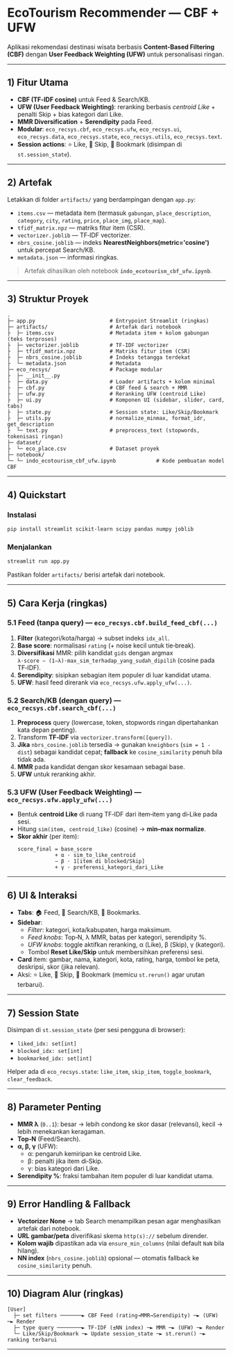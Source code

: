 
# EcoTourism Recommender — **CBF + UFW**

Aplikasi rekomendasi destinasi wisata berbasis **Content‑Based Filtering (CBF)** dengan **User Feedback Weighting (UFW)** untuk personalisasi ringan.

---

## 1) Fitur Utama
- **CBF (TF‑IDF cosine)** untuk Feed & Search/KB.
- **UFW (User Feedback Weighting)**: reranking berbasis *centroid Like* + penalti Skip + bias kategori dari Like.
- **MMR Diversification** + **Serendipity** pada Feed.
- **Modular**: `eco_recsys.cbf`, `eco_recsys.ufw`, `eco_recsys.ui`, `eco_recsys.data`, `eco_recsys.state`, `eco_recsys.utils`, `eco_recsys.text`.
- **Session actions**: ⭐ Like, 🚫 Skip, 🔖 Bookmark (disimpan di `st.session_state`).

---

## 2) Artefak
Letakkan di folder `artifacts/` yang berdampingan dengan `app.py`:
- `items.csv` — metadata item (termasuk `gabungan`, `place_description`, `category`, `city`, `rating`, `price`, `place_img`, `place_map`).
- `tfidf_matrix.npz` — matriks fitur item (CSR).
- `vectorizer.joblib` — TF‑IDF vectorizer.
- `nbrs_cosine.joblib` —  indeks **NearestNeighbors(metric='cosine')** untuk percepat Search/KB.
- `metadata.json` — informasi ringkas.

> Artefak dihasilkan oleh notebook **`indo_ecotourism_cbf_ufw.ipynb`**.

---
## 3) Struktur Proyek
```
.
├─ app.py                        # Entrypoint Streamlit (ringkas)
├─ artifacts/                    # Artefak dari notebook
├  ├─ items.csv                  # Metadata item + kolom gabungan (teks terproses)
├  ├─ vectorizer.joblib          # TF-IDF vectorizer
├  ├─ tfidf_matrix.npz           # Matriks fitur item (CSR)
├  ├─ nbrs_cosine.joblib         # Indeks tetangga terdekat
├  └─ metadata.json              # Metadata 
├─ eco_recsys/                   # Package modular
├  ├─ __init__.py
├  ├─ data.py                    # Loader artifacts + kolom minimal
├  ├─ cbf.py                     # CBF feed & search + MMR
├  ├─ ufw.py                     # Reranking UFW (centroid Like)
├  ├─ ui.py                      # Komponen UI (sidebar, slider, card, tabs)
├  ├─ state.py                   # Session state: Like/Skip/Bookmark
├  ├─ utils.py                   # normalize_minmax, format_idr, get_description
├  └─ text.py                    # preprocess_text (stopwords, tokenisasi ringan)
├─ dataset/
├  └─ eco_place.csv              # Dataset proyek
├─ notebook/
└─ └─ indo_ecotourism_cbf_ufw.ipynb             # Kode pembuatan model CBF
```

---

## 4) Quickstart
### Instalasi
```bash
pip install streamlit scikit-learn scipy pandas numpy joblib
```
### Menjalankan
```bash
streamlit run app.py
```
Pastikan folder `artifacts/` berisi artefak dari notebook.

---

## 5) Cara Kerja (ringkas)

### 5.1 Feed (tanpa query) — `eco_recsys.cbf.build_feed_cbf(...)`
1. **Filter** (kategori/kota/harga) → subset indeks `idx_all`.
2. **Base score**: normalisasi `rating` (+ noise kecil untuk tie‑break).
3. **Diversifikasi** MMR: pilih kandidat `gids` dengan argmax  
   `λ·score − (1−λ)·max_sim_terhadap_yang_sudah_dipilih` (cosine pada TF‑IDF).
4. **Serendipity**: sisipkan sebagian item populer di luar kandidat utama.
5. **UFW**: hasil feed direrank via `eco_recsys.ufw.apply_ufw(...)`.

### 5.2 Search/KB (dengan query) — `eco_recsys.cbf.search_cbf(...)`
1. **Preprocess** query (lowercase, token, stopwords ringan dipertahankan kata depan penting).
2. Transform **TF‑IDF** via `vectorizer.transform([query])`.
3. **Jika** `nbrs_cosine.joblib` tersedia → gunakan `kneighbors` (`sim = 1 - dist`) sebagai kandidat cepat; **fallback** ke `cosine_similarity` penuh bila tidak ada.
4. **MMR** pada kandidat dengan skor kesamaan sebagai base.
5. **UFW** untuk reranking akhir.

### 5.3 UFW (User Feedback Weighting) — `eco_recsys.ufw.apply_ufw(...)`
- Bentuk **centroid Like** di ruang TF‑IDF dari item‑item yang di‑Like pada sesi.
- Hitung `sim(item, centroid_like)` (cosine) → **min–max normalize**.
- **Skor akhir** (per item):
  ```text
  score_final = base_score
              + α · sim_to_like_centroid
              − β · 1[item di blocked/Skip]
              + γ · preferensi_kategori_dari_Like
  ```

---

## 6) UI & Interaksi
- **Tabs**: 🏠 Feed, 🔎 Search/KB, 🔖 Bookmarks.
- **Sidebar**:
  - *Filter*: kategori, kota/kabupaten, harga maksimum.
  - *Feed knobs*: Top‑N, λ MMR, batas per kategori, serendipity %.
  - *UFW knobs*: toggle aktifkan reranking, α (Like), β (Skip), γ (kategori).
  - Tombol **Reset Like/Skip** untuk membersihkan preferensi sesi.
- **Card** item: gambar, nama, kategori, kota, rating, harga, tombol ke peta, deskripsi, skor (jika relevan).
- Aksi: ⭐ Like, 🚫 Skip, 🔖 Bookmark (memicu `st.rerun()` agar urutan terbarui).

---

## 7) Session State
Disimpan di `st.session_state` (per sesi pengguna di browser):
- `liked_idx: set[int]`
- `blocked_idx: set[int]`
- `bookmarked_idx: set[int]`

Helper ada di `eco_recsys.state`: `like_item`, `skip_item`, `toggle_bookmark`, `clear_feedback`.

---

## 8) Parameter Penting
- **MMR λ** (`0..1`): besar → lebih condong ke skor dasar (relevansi), kecil → lebih menekankan keragaman.
- **Top‑N** (Feed/Search).
- **α, β, γ** (UFW):
  - α: pengaruh kemiripan ke centroid Like.
  - β: penalti jika item di‑Skip.
  - γ: bias kategori dari Like.
- **Serendipity %**: fraksi tambahan item populer di luar kandidat utama.

---

## 9) Error Handling & Fallback
- **Vectorizer None** → tab Search menampilkan pesan agar menghasilkan artefak dari notebook.
- **URL gambar/peta** diverifikasi skema `http(s)://` sebelum dirender.
- **Kolom wajib** dipastikan ada via `ensure_min_columns` (nilai default `NaN` bila hilang).
- **NN index** (`nbrs_cosine.joblib`) opsional — otomatis fallback ke `cosine_similarity` penuh.

---

## 10) Diagram Alur (ringkas)
```
[User]
  ├─ set filters ───────► CBF Feed (rating→MMR→Serendipity) ─► (UFW) ─► Render
  ├─ type query ────────► TF-IDF (±NN index) ─► MMR ─► (UFW) ─► Render
  └─ Like/Skip/Bookmark ─► Update session_state ─► st.rerun() ─► ranking terbarui
```

---
